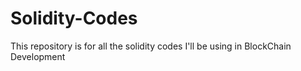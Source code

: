 # Solidity-Codes
This repository is for all the solidity codes I'll be using in BlockChain Development
